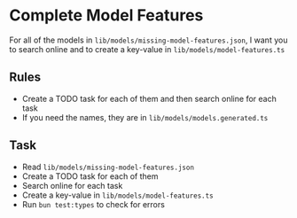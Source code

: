 # Complete Model Features

For all of the models in `lib/models/missing-model-features.json`, I want you to search online and to create a key-value in `lib/models/model-features.ts`

## Rules
- Create a TODO task for each of them and then search online for each task
- If you need the names, they are in `lib/models/models.generated.ts`

## Task
- Read `lib/models/missing-model-features.json`
- Create a TODO task for each of them
- Search online for each task
- Create a key-value in `lib/models/model-features.ts`
- Run `bun test:types` to check for errors


